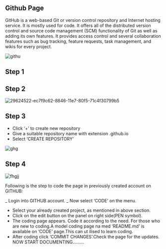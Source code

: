 
## Github Page

GitHub is a web-based Git or version control repository and Internet hosting service. It is mostly used for code. It offers all of the distributed version control and source code management (SCM) functionality of Git as well as adding its own features. It provides access control and several collaboration features such as bug tracking, feature requests, task management, and wikis for every project.


![githu](https://user-images.githubusercontent.com/32714429/31831989-301d4540-b57a-11e7-9e0c-7e3c863a6b16.png)


## Step 1
## Step 2

![29624522-ec7f9c62-8846-11e7-80f5-71c4f30799b5](https://user-images.githubusercontent.com/32714429/31832281-49b2a116-b57b-11e7-9f4c-d837a96eb829.png)


## Step 3
- Click ‘+’ to create new repository
- Give a suitable repository name with extension .github.io
- Select ‘CREATE REPOSITORY’

![ghg](https://user-images.githubusercontent.com/32714429/31832443-e18c5734-b57b-11e7-942f-eda74dc5cdeb.png)



## Step 4

![fhgjj](https://user-images.githubusercontent.com/32714429/31832539-3aec3a92-b57c-11e7-8cab-4fc9b7ea48ce.png)


Following is the step to code the page in previously created account on GITHUB:

_ Login into GITHUB account.
_ Now select ‘CODE’ on the menu.
- Select your already created project, as mentioned in above section.
- Click on the edit button on the panel on right side(PEN symbol).
- The coding page appears. Code it according to the need. For those who are new to coding.A model coding page na med ‘README.md’ is         available on ‘CODE’ page.This can ut ilised to learn coding.
- After coding click ‘COMMIT CHANGES’.Check the page for the updates.
NOW START DOCUMENTING.........
